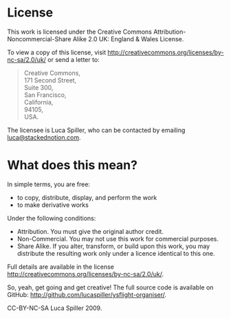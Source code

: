 # License

This work is licensed under the Creative Commons
Attribution-Noncommercial-Share Alike 2.0 UK: England & Wales License.

To view a copy of this license, visit
<http://creativecommons.org/licenses/by-nc-sa/2.0/uk/> or send a letter to:
  
> Creative Commons,  
> 171 Second Street,  
> Suite 300,  
> San Francisco,  
> California,  
> 94105,  
> USA.

The licensee is Luca Spiller, who can be contacted by emailing
<luca@stackednotion.com>.

# What does this mean?

In simple terms, you are free:

* to copy, distribute, display, and perform the work
* to make derivative works

Under the following conditions:

* Attribution. You must give the original author credit.
* Non-Commercial. You may not use this work for commercial purposes.
* Share Alike. If you alter, transform, or build upon this work, you may
distribute the resulting work only under a licence identical to this one.

Full details are available in the license
<http://creativecommons.org/licenses/by-nc-sa/2.0/uk/>.

So, yeah, get going and get creative! The full source code is available on
GitHub: <http://github.com/lucaspiller/ysflight-organiser/>.

CC-BY-NC-SA Luca Spiller 2009.